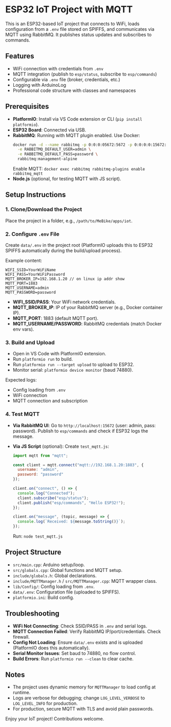# ESP32 IoT Project with MQTT

This is an ESP32-based IoT project that connects to WiFi, loads configuration from a `.env` file stored on SPIFFS, and communicates via MQTT using RabbitMQ. It publishes status updates and subscribes to commands.

## Features

- WiFi connection with credentials from `.env`
- MQTT integration (publish to `esp/status`, subscribe to `esp/commands`)
- Configurable via `.env` file (broker, credentials, etc.)
- Logging with ArduinoLog
- Professional code structure with classes and namespaces

## Prerequisites

- **PlatformIO**: Install via VS Code extension or CLI (`pip install platformio`).
- **ESP32 Board**: Connected via USB.
- **RabbitMQ**: Running with MQTT plugin enabled. Use Docker:
  ```bash
  docker run -d --name rabbitmq -p 0:0:0:05672:5672 -p 0:0:0:0:15672:15672 -p 0:0:0:0:1883:1883 \
    -e RABBITMQ_DEFAULT_USER=admin \
    -e RABBITMQ_DEFAULT_PASS=password \
    rabbitmq:management-alpine
  ```
  Enable MQTT: `docker exec rabbitmq rabbitmq-plugins enable rabbitmq_mqtt`
- **Node.js** (optional, for testing MQTT with JS script).

## Setup Instructions

### 1. Clone/Download the Project

Place the project in a folder, e.g., `/path/to/MeBike/apps/iot`.

### 2. Configure `.env` File

Create `data/.env` in the project root (PlatformIO uploads this to ESP32 SPIFFS automatically during the build/upload process).

Example content:

```
WIFI_SSID=YourWiFiName
WIFI_PASS=YourWiFiPassword
MQTT_BROKER_IP=192.168.1.20 // on linux ip addr show
MQTT_PORT=1883
MQTT_USERNAME=admin
MQTT_PASSWORD=password
```

- **WIFI_SSID/PASS**: Your WiFi network credentials.
- **MQTT_BROKER_IP**: IP of your RabbitMQ server (e.g., Docker container IP).
- **MQTT_PORT**: 1883 (default MQTT port).
- **MQTT_USERNAME/PASSWORD**: RabbitMQ credentials (match Docker env vars).

### 3. Build and Upload

- Open in VS Code with PlatformIO extension.
- Run `platformio run` to build.
- Run `platformio run --target upload` to upload to ESP32.
- Monitor serial: `platformio device monitor` (baud 74880).

Expected logs:

- Config loading from `.env`
- WiFi connection
- MQTT connection and subscription

### 4. Test MQTT

- **Via RabbitMQ UI**: Go to `http://localhost:15672` (user: admin, pass: password). Publish to `esp/commands` and check if ESP32 logs the message.
- **Via JS Script** (optional): Create `test_mqtt.js`:

  ```javascript
  import mqtt from "mqtt";

  const client = mqtt.connect("mqtt://192.168.1.20:1883", {
    username: "admin",
    password: "password"
  });

  client.on("connect", () => {
    console.log("Connected");
    client.subscribe("esp/status");
    client.publish("esp/commands", "Hello ESP32!");
  });

  client.on("message", (topic, message) => {
    console.log(`Received: ${message.toString()}`);
  });
  ```

  Run: `node test_mqtt.js`

## Project Structure

- `src/main.cpp`: Arduino setup/loop.
- `src/globals.cpp`: Global functions and MQTT setup.
- `include/globals.h`: Global declarations.
- `include/MQTTManager.h` / `src/MQTTManager.cpp`: MQTT wrapper class.
- `lib/Config/`: Config loading from `.env`.
- `data/.env`: Configuration file (uploaded to SPIFFS).
- `platformio.ini`: Build config.

## Troubleshooting

- **WiFi Not Connecting**: Check SSID/PASS in `.env` and serial logs.
- **MQTT Connection Failed**: Verify RabbitMQ IP/port/credentials. Check firewall.
- **Config Not Loading**: Ensure `data/.env` exists and is uploaded (PlatformIO does this automatically).
- **Serial Monitor Issues**: Set baud to 74880, no flow control.
- **Build Errors**: Run `platformio run --clean` to clear cache.



## Notes

- The project uses dynamic memory for `MQTTManager` to load config at runtime.
- Logs are verbose for debugging; change `LOG_LEVEL_VERBOSE` to `LOG_LEVEL_INFO` for production.
- For production, secure MQTT with TLS and avoid plain passwords.

Enjoy your IoT project! Contributions welcome.
